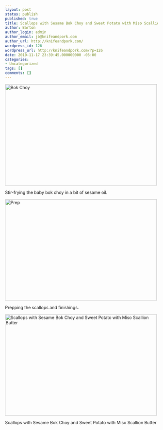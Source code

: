 ```yaml
---
layout: post
status: publish
published: true
title: Scallops with Sesame Bok Choy and Sweet Potato with Miso Scallion Butter
author: Barton
author_login: admin
author_email: jb@knifeandpork.com
author_url: http://knifeandpork.com/
wordpress_id: 126
wordpress_url: http://knifeandpork.com/?p=126
date: 2010-11-17 23:39:45.000000000 -05:00
categories:
- Uncategorized
tags: []
comments: []
---
```

<a title="Bok Choy by phy5ics, on Flickr" href="http://www.flickr.com/photos/phy5ics/5174244184/"><img src="http://farm5.static.flickr.com/4130/5174244184_24a16a015d.jpg" alt="Bok Choy" width="500" height="333" /></a>

Stir-frying the baby bok choy in a bit of sesame oil.

<a title="Prep by phy5ics, on Flickr" href="http://www.flickr.com/photos/phy5ics/5173639601/"><img src="http://farm5.static.flickr.com/4103/5173639601_ab47f30511.jpg" alt="Prep" width="500" height="333" /></a>

Prepping the scallops and finishings.

<a title="Scallops with Sesame Bok Choy and Sweet Potato with Miso Scallion Butter by phy5ics, on Flickr" href="http://www.flickr.com/photos/phy5ics/5174245464/"><img src="http://farm5.static.flickr.com/4126/5174245464_0bc7a996f2.jpg" alt="Scallops with Sesame Bok Choy and Sweet Potato with Miso Scallion Butter" width="500" height="333" /></a>

Scallops with Sesame Bok Choy and Sweet Potato with Miso Scallion Butter
